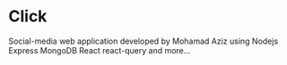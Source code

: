 # Click

Social-media web application developed by Mohamad Aziz using Nodejs Express MongoDB React react-query and more...
